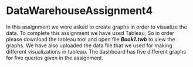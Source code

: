 # DataWarehouseAssignment4

In this assignment we were asked to create graphs in order to visualize the data. To complete this assignment we have used Tableau, So in order please download the tableau tool and open file ***Book1.twb*** to view the graphs. We have also uploaded the data file that we used for making different visualizations in tableau. The dashboard has five different graphs for five queries given in the assignment. 
